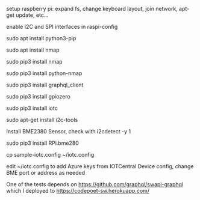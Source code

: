 setup raspberry pi: expand fs, change keyboard layout, join network, apt-get update, etc...

enable I2C and SPI interfaces in raspi-config

sudo apt install python3-pip

sudo apt install nmap

sudo pip3 install nmap

sudo pip3 install python-nmap

sudo pip3 install graphql_client

sudo pip3 install gpiozero

sudo pip3 install iotc

sudo apt-get install i2c-tools

Install BME2380 Sensor, check with i2cdetect -y 1

sudo pip3 install RPi.bme280

cp sample-iotc.config ~/iotc.config

edit ~/iotc.config to add Azure keys from IOTCentral Device config, change BME port or address as needed

One of the tests depends on https://github.com/graphql/swapi-graphql which I deployed to https://codepoet-sw.herokuapp.com/

